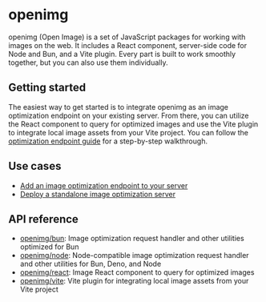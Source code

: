 # openimg

openimg (Open Image) is a set of JavaScript packages for working with images on the web. It includes a React component, server-side code for Node and Bun, and a Vite plugin. Every part is built to work smoothly together, but you can also use them individually.

## Getting started

The easiest way to get started is to integrate openimg as an image optimization endpoint on your existing server. From there, you can utilize the React component to query for optimized images and use the Vite plugin to integrate local image assets from your Vite project. You can follow the [optimization endpoint guide](./docs/guides/optimizer-endpoint.md) for a step-by-step walkthrough.

## Use cases

- [Add an image optimization endpoint to your server](./docs/guides/optimizer-endpoint.md)
- [Deploy a standalone image optimization server](./docs/guides/optimizer-server.md)

## API reference

- [openimg/bun](./docs/api/bun.md): Image optimization request handler and other utilities optimized for Bun
- [openimg/node](./docs/api/node.md): Node-compatible image optimization request handler and other utilities for Bun, Deno, and Node
- [openimg/react](./docs/api/react.md): Image React component to query for optimized images
- [openimg/vite](./docs/api/vite.md): Vite plugin for integrating local image assets from your Vite project
